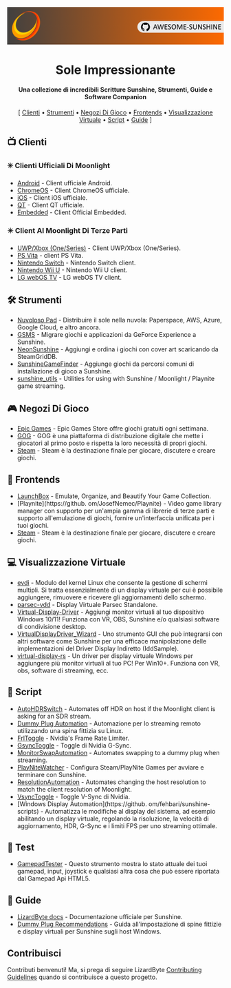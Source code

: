 <!--lint disable awesome-heading awesome-toc double-link-->

<div align="center">
  <img src="/assets/banner.png" />
  <h1 align="center">Sole Impressionante</h1>
  <h4 align="center">Una collezione di incredibili Scritture Sunshine, Strumenti, Guide e Software Companion</h4>
</div>

<div align="center">[
  <a href="#-clienti">Clienti</a> •
  <a href="#%EF%B8%8F-strumenti">Strumenti</a> •
  <a href="#-negozi-di-gioco">Negozi Di Gioco</a> •
  <a href="#-frontends">Frontends</a> •
  <a href="#-visualizzazione-virtuale">Visualizzazione Virtuale</a> •
  <a href="#-script">Script</a> •
  <a href="#-guide">Guide</a>
]
</div>

## 📺 Clienti

### ✳️ Clienti Ufficiali Di Moonlight

- [Android](https://github.com/moonlight-stream/moonlight-android) - Client ufficiale Android.
- [ChromeOS](https://github.com/moonlight-stream/moonlight-chrome) - Client ChromeOS ufficiale.
- [iOS](https://github.com/moonlight-stream/moonlight-ios) - Client iOS ufficiale.
- [QT](https://github.com/moonlight-stream/moonlight-qt) - Client QT ufficiale.
- [Embedded](https://github.com/moonlight-stream/moonlight-embedded) - Client Official Embedded.

### ✴️ Client Al Moonlight Di Terze Parti

- [UWP/Xbox (One/Series)](https://github.com/TheElixZammuto/moonlight-xbox) - Client UWP/Xbox (One/Series).
- [PS Vita](https://github.com/xyzz/vita-moonlight) - client PS Vita.
- [Nintendo Switch](https://github.com/XITRIX/Moonlight-Switch) - Nintendo Switch client.
- [Nintendo Wii U](https://github.com/GaryOderNichts/moonlight-wiiu) - Nintendo Wii U client.
- [LG webOS TV](https://github.com/mariotaku/moonlight-tv) - LG webOS TV client.

## 🛠️ Strumenti

- [Nuvoloso Pad](https://github.com/PierreBeucher/cloudypad) - Distribuire il sole nella nuvola: Paperspace, AWS, Azure, Google Cloud, e altro ancora.
- [GSMS](https://github.com/LizardByte/GSMS) - Migrare giochi e applicazioni da GeForce Experience a Sunshine.
- [NeonSunshine](https://github.com/NeonLightning/NeonSunshine) - Aggiungi e ordina i giochi con cover art scaricando da SteamGridDB.
- [SunshineGameFinder](https://github.com/JMTK/SunshineGameFinder) - Aggiunge giochi da percorsi comuni di installazione di gioco a Sunshine.
- [sunshine_utils](https://github.com/designer-living/sunshine_utils) - Utilities for using with Sunshine / Moonlight / Playnite game streaming.

## 🎮 Negozi Di Gioco

- [Epic Games](https://www.epicgames.com) - Epic Games Store offre giochi gratuiti ogni settimana.
- [GOG](https://www.gog.com) - GOG è una piattaforma di distribuzione digitale che mette i giocatori al primo posto e rispetta la loro necessità di propri giochi.
- [Steam](https://store.steampowered.com) - Steam è la destinazione finale per giocare, discutere e creare giochi.

## 💠 Frontends

- [LaunchBox](https://www.launchbox-app.com/) - Emulate, Organize, and Beautify Your Game Collection.
- [Playnite](https://github. om/JosefNemec/Playnite) - Video game library manager con supporto per un'ampia gamma di librerie di terze parti e supporto all'emulazione di giochi, fornire un'interfaccia unificata per i tuoi giochi.
- [Steam](https://store.steampowered.com) - Steam è la destinazione finale per giocare, discutere e creare giochi.

## 💻 Visualizzazione Virtuale

- [evdi](https://github.com/DisplayLink/evdi) - Modulo del kernel Linux che consente la gestione di schermi multipli. Si tratta essenzialmente di un display virtuale per cui è possibile aggiungere, rimuovere e ricevere gli aggiornamenti dello schermo.
- [parsec-vdd](https://github.com/nomi-san/parsec-vdd) - Display Virtuale Parsec Standalone.
- [Virtual-Display-Driver](https://github.com/itsmikethetech/Virtual-Display-Driver) - Aggiungi monitor virtuali al tuo dispositivo Windows 10/11! Funziona con VR, OBS, Sunshine e/o qualsiasi software di condivisione desktop.
- [VirtualDisplayDriver_Wizard](https://github.com/sofmeright/VirtualDisplayDriver_Wizard) - Uno strumento GUI che può integrarsi con altri software come Sunshine per una efficace manipolazione delle implementazioni del Driver Display Indiretto (IddSample).
- [virtual-display-rs](https://github.com/MolotovCherry/virtual-display-rs) - Un driver per display virtuale Windows per aggiungere più monitor virtuali al tuo PC! Per Win10+. Funziona con VR, obs, software di streaming, ecc.

## 📜 Script

- [AutoHDRSwitch](https://github.com/Nonary/AutoHDRSwitch) - Automates off HDR on host if the Moonlight client is asking for an SDR stream.
- [Dummy Plug Automation](https://github.com/XenHat/dummy-plug-automation) - Automazione per lo streaming remoto utilizzando una spina fittizia su Linux.
- [FrlToggle](https://github.com/FrogTheFrog/frl-toggle) - Nvidia's Frame Rate Limiter.
- [GsyncToggle](https://github.com/FrogTheFrog/gsync-toggle) - Toggle di Nvidia G-Sync.
- [MonitorSwapAutomation](https://github.com/Nonary/MonitorSwapAutomation) - Automates swapping to a dummy plug when streaming.
- [PlayNiteWatcher](https://github.com/Nonary/PlayNiteWatcher) - Configura Steam/PlayNite Games per avviare e terminare con Sunshine.
- [ResolutionAutomation](https://github.com/Nonary/ResolutionAutomation) - Automates changing the host resolution to match the client resolution of Moonlight.
- [VsyncToggle](https://github.com/xanderfrangos/vsync-toggle) - Toggle V-Sync di Nvidia.
- [Windows Display Automation](https://github. om/fehbari/sunshine-scripts) - Automatizza le modifiche al display del sistema, ad esempio abilitando un display virtuale, regolando la risoluzione, la velocità di aggiornamento, HDR, G-Sync e i limiti FPS per uno streaming ottimale.

## 🧪 Test

- [GamepadTester](https://hardwaretester.com/gamepad) - Questo strumento mostra lo stato attuale dei tuoi gamepad, input, joystick e qualsiasi altra cosa che può essere riportata dal Gamepad Api HTML5.

## 📓 Guide

- [LizardByte docs](https://docs.lizardbyte.dev/projects/sunshine) - Documentazione ufficiale per Sunshine.
- [Dummy Plug Recommendations](https://github.com/Nonary/documentation/wiki/DummyPlugs) - Guida all'impostazione di spine fittizie e display virtuali per Sunshine sugli host Windows.

## Contribuisci

Contributi benvenuti! Ma, si prega di seguire LizardByte
[Contributing Guidelines](https://docs.lizardbyte.dev/en/latest/developers/contributing.html)
quando si contribuisce a questo progetto.
